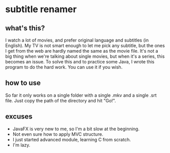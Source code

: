 # subtitle renamer

## what's this?

I watch a lot of movies, and prefer original language
and subtitles (in English). My TV is not smart enough
to let me pick any subtitle, but the ones I get from the web
are hardly named the same as the movie file. It's not a big
thing when we're talking about single movies, but when it's a series, this becomes an issue.
To solve this and to practice some Java, I wrote this
program to do the hard work.
You can use it if you wish.

## how to use

So far it only works on a single folder with a single
.mkv and a single .srt file.
Just copy the path of the directory and hit "Go!".


## excuses

* JavaFX is very new to me, so I'm a bit slow at the beginning.
* Not even sure how to apply MVC structure.
* I just started advanced module, learning C from scratch.
* I'm lazy.